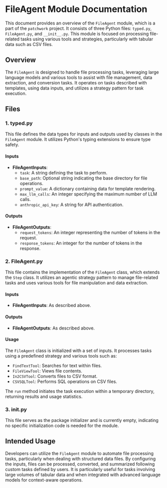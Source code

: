 # FileAgent Module Documentation

This document provides an overview of the `FileAgent` module, which is a part of the `patchwork` project. It consists of three Python files: `typed.py`, `FileAgent.py`, and `__init__.py`. This module is focused on processing file-related tasks using various tools and strategies, particularly with tabular data such as CSV files.

## Overview

The `FileAgent` is designed to handle file processing tasks, leveraging large language models and various tools to assist with file management, data extraction, and conversion tasks. It operates on tasks described with templates, using data inputs, and utilizes a strategy pattern for task execution.

## Files

### 1. typed.py

This file defines the data types for inputs and outputs used by classes in the `FileAgent` module. It utilizes Python's typing extensions to ensure type safety.

#### Inputs

- **FileAgentInputs**:
  - `task`: A string defining the task to perform.
  - `base_path`: Optional string indicating the base directory for file operations.
  - `prompt_value`: A dictionary containing data for template rendering.
  - `max_llm_calls`: An integer specifying the maximum number of LLM calls.
  - `anthropic_api_key`: A string for API authentication.

#### Outputs

- **FileAgentOutputs**:
  - `request_tokens`: An integer representing the number of tokens in the request.
  - `response_tokens`: An integer for the number of tokens in the response.

### 2. FileAgent.py

This file contains the implementation of the `FileAgent` class, which extends the `Step` class. It utilizes an agentic strategy pattern to manage file-related tasks and uses various tools for file manipulation and data extraction.

#### Inputs

- **FileAgentInputs**: As described above.

#### Outputs

- **FileAgentOutputs**: As described above.

#### Usage

The `FileAgent` class is initialized with a set of inputs. It processes tasks using a predefined strategy and various tools such as:
- `FindTextTool`: Searches for text within files.
- `FileViewTool`: Views file contents.
- `In2CSVTool`: Converts files to CSV format.
- `CSVSQLTool`: Performs SQL operations on CSV files.

The `run` method initiates the task execution within a temporary directory, returning results and usage statistics.

### 3. __init__.py

This file serves as the package initializer and is currently empty, indicating no specific initialization code is needed for the module.

## Intended Usage

Developers can utilize the `FileAgent` module to automate file processing tasks, particularly when dealing with structured data files. By configuring the inputs, files can be processed, converted, and summarized following custom tasks defined by users. It is particularly useful for tasks involving large volumes of tabular data and when integrated with advanced language models for context-aware operations.
